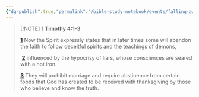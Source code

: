 ```yaml
---
{"dg-publish":true,"permalink":"/bible-study-notebook/events/falling-away/1-timothy-4v1-3/","tags":["Events/Falling-Away"],"created":"2025-06-02T23:40:12.176-04:00","updated":"2025-06-02T20:08:11.143-04:00"}
---
```



> [!NOTE] **1 Timothy 4:1-3**
>
> [**1**](https://biblehub.com/1_timothy/4-1.htm) Now the Spirit expressly states that in later times some will abandon the faith to follow deceitful spirits and the teachings of demons,
>
>  [**2**](https://biblehub.com/1_timothy/4-2.htm) influenced by the hypocrisy of liars, whose consciences are seared with a hot iron.
>
> [**3**](https://biblehub.com/1_timothy/4-3.htm) They will prohibit marriage and require abstinence from certain foods that God has created to be received with thanksgiving by those who believe and know the truth.


